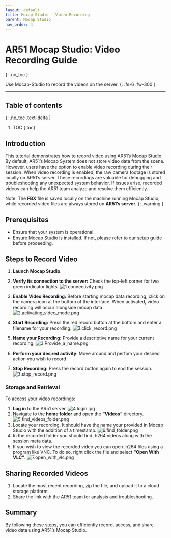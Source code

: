 ```yaml
---
layout: default
title: Mocap-Studio - Video Recording
parent: Mocap Studio
nav_order: 4
---
```


# AR51 Mocap Studio: Video Recording Guide
{: .no_toc }

Use Mocap-Studio to record the videos on the server.
{: .fs-6 .fw-300 }



---
## Table of contents
{: .no_toc .text-delta }

1. TOC
{:toc}


## Introduction
This tutorial demonstrates how to record video using AR51’s Mocap Studio. By default, AR51’s Mocap System does not store video data from the scene. However, users have the option to enable video recording during their session.
When video recording is enabled, the raw camera footage is stored locally on AR51’s server. These recordings are valuable for debugging and troubleshooting any unexpected system behavior. If issues arise, recorded videos can help the AR51 team analyze and resolve them efficiently.

Note: The **FBX** file is saved locally on the machine running Mocap Studio, while recorded video files are always stored on **AR51’s server**.
{: .warning }

## Prerequisites
* Ensure that your system is operational.
* Ensure Mocap Studio is installed. 
If not, please refer to our setup guide before proceeding.


## Steps to Record Video
1. **Launch Mocap Studio**.
2. **Verify its connection to the server:** Check the top-left corner for two green indicator lights.
![1.connectivity.png](/assets/images/mocap_studio_emulator/1.no_connectivity.png)

3. **Enable Video Recording:** Before starting mocap data recording, click on the camera icon at the bottom of the interface. 
When activated, video recording will occur alongside mocap data.
![2.activating_video_mode.png](/assets/images/recording_a_video_with_mocap_studio/2.activating_video_mode.png)

4. **Start Recording:** Press the red record button at the bottom and enter a filename for your recording.
![3.click_record.png](/assets/images/recording_a_video_with_mocap_studio/3.click_record.png)

5. **Name your Recording:** Provide a descriptive name for your current recording.
![3.Provide_a_name.png](/assets/images/mocap_studio_emulator/3.Provide_a_name.png)

6. **Perform your desired activity**: Move around and perfom your desired action you wish to record
7. **Stop Recording:** Press the record button again to end the session.
![3.stop_record.png](/assets/images/recording_a_video_with_mocap_studio/3.stop_record.png)


### Storage and Retrieval
To access your video recordings:
1. **Log in** to the AR51 server.
![4.login.jpg](/assets/images/recording_a_video_with_mocap_studio/4.login.jpg)
2. Navigate to the **home folder** and open the **“Videos”** directory.
![5.find_videos_folder.png](/assets/images/recording_a_video_with_mocap_studio/5.find_videos_folder.png)
3. Locate your recording. It should have the name your provided in Mocap Studio with the addition of a timestamp.
![6.find_folder.png](/assets/images/recording_a_video_with_mocap_studio/6.find_folder.png)
4. In the recorded folder you should find .h264 videos along with the session meta data.
5. If you wish to view the recorded video you can open .h264 files using a program like VNC.
To do so, right click the file and select **"Open With VLC"**.
![7.open_with_vlc.png](/assets/images/recording_a_video_with_mocap_studio/7.open_with_vlc.png)

## Sharing Recorded Videos
1. Locate the most recent recording, zip the file, and upload it to a cloud storage platform.
2. Share the link with the AR51 team for analysis and troubleshooting.


## Summary
By following these steps, you can efficiently record, access, and share video data using AR51’s Mocap Studio.

